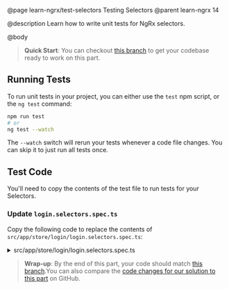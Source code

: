 @page learn-ngrx/test-selectors Testing Selectors
@parent learn-ngrx 14

@description Learn how to write unit tests for NgRx selectors.

@body

> **Quick Start**: You can checkout [this branch](https://github.com/bitovi/angular-ngrx-chat/tree/create-selectors) to get your codebase ready to work on this part.

## Running Tests

To run unit tests in your project, you can either use the `test` npm script, or the `ng test` command:

```bash
npm run test
# or
ng test --watch
```

The `--watch` switch will rerun your tests whenever a code file changes. You can skip it to just run all tests once.

## Test Code

You'll need to copy the contents of the test file to run tests for your Selectors.

### Update `login.selectors.spec.ts` 

Copy the following code to replace the contents of `src/app/store/login/login.selectors.spec.ts`:

<details>
<summary>src/app/store/login/login.selectors.spec.ts</summary>
@sourceref ./login.selectors.spec.ts
</details>

> **Wrap-up**: By the end of this part, your code should match [this branch](https://github.com/bitovi/angular-ngrx-chat/tree/test-selectors).You can also compare the [code changes for our solution to this part](https://github.com/bitovi/angular-ngrx-chat/compare/create-selectors...test-selectors) on GitHub.